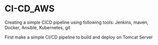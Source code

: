 # CI-CD_AWS
Creating a simple CICD pipeline using following tools:
  Jenkins,
  maven,
  Docker,
  Ansible,
  Kubernetes,
  git
  
  First make a simple CI/CD pipeline to build and deploy on Tomcat Server

